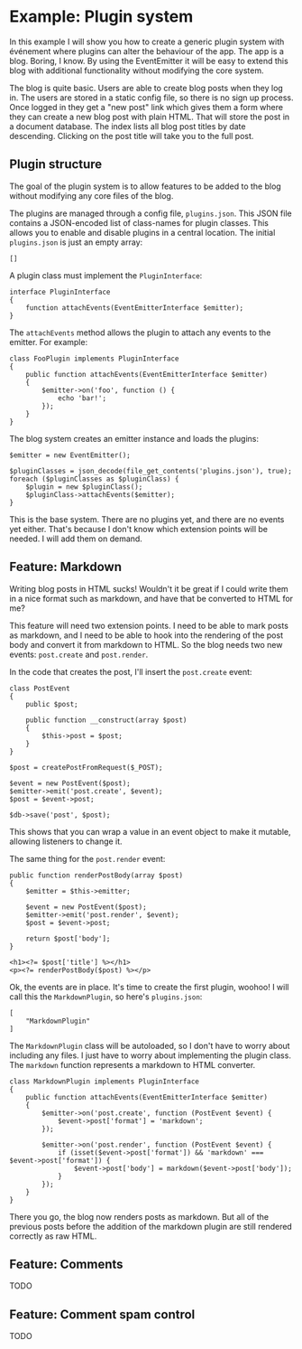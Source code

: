 # Example: Plugin system

In this example I will show you how to create a generic plugin system with
événement where plugins can alter the behaviour of the app. The app is a blog.
Boring, I know. By using the EventEmitter it will be easy to extend this blog
with additional functionality without modifying the core system.

The blog is quite basic. Users are able to create blog posts when they log in.
The users are stored in a static config file, so there is no sign up process.
Once logged in they get a "new post" link which gives them a form where they
can create a new blog post with plain HTML. That will store the post in a
document database. The index lists all blog post titles by date descending.
Clicking on the post title will take you to the full post.

## Plugin structure

The goal of the plugin system is to allow features to be added to the blog
without modifying any core files of the blog.

The plugins are managed through a config file, `plugins.json`. This JSON file
contains a JSON-encoded list of class-names for plugin classes. This allows
you to enable and disable plugins in a central location. The initial
`plugins.json` is just an empty array:

    []

A plugin class must implement the `PluginInterface`:

    interface PluginInterface
    {
        function attachEvents(EventEmitterInterface $emitter);
    }

The `attachEvents` method allows the plugin to attach any events to the
emitter. For example:

    class FooPlugin implements PluginInterface
    {
        public function attachEvents(EventEmitterInterface $emitter)
        {
            $emitter->on('foo', function () {
                echo 'bar!';
            });
        }
    }

The blog system creates an emitter instance and loads the plugins:

    $emitter = new EventEmitter();

    $pluginClasses = json_decode(file_get_contents('plugins.json'), true);
    foreach ($pluginClasses as $pluginClass) {
        $plugin = new $pluginClass();
        $pluginClass->attachEvents($emitter);
    }

This is the base system. There are no plugins yet, and there are no events yet
either. That's because I don't know which extension points will be needed. I
will add them on demand.

## Feature: Markdown

Writing blog posts in HTML sucks! Wouldn't it be great if I could write them
in a nice format such as markdown, and have that be converted to HTML for me?

This feature will need two extension points. I need to be able to mark posts
as markdown, and I need to be able to hook into the rendering of the post body
and convert it from markdown to HTML. So the blog needs two new events:
`post.create` and `post.render`.

In the code that creates the post, I'll insert the `post.create` event:

    class PostEvent
    {
        public $post;

        public function __construct(array $post)
        {
            $this->post = $post;
        }
    }

    $post = createPostFromRequest($_POST);

    $event = new PostEvent($post);
    $emitter->emit('post.create', $event);
    $post = $event->post;

    $db->save('post', $post);

This shows that you can wrap a value in an event object to make it mutable,
allowing listeners to change it.

The same thing for the `post.render` event:

    public function renderPostBody(array $post)
    {
        $emitter = $this->emitter;

        $event = new PostEvent($post);
        $emitter->emit('post.render', $event);
        $post = $event->post;

        return $post['body'];
    }

    <h1><?= $post['title'] %></h1>
    <p><?= renderPostBody($post) %></p>

Ok, the events are in place. It's time to create the first plugin, woohoo! I
will call this the `MarkdownPlugin`, so here's `plugins.json`:

    [
        "MarkdownPlugin"
    ]

The `MarkdownPlugin` class will be autoloaded, so I don't have to worry about
including any files. I just have to worry about implementing the plugin class.
The `markdown` function represents a markdown to HTML converter.

    class MarkdownPlugin implements PluginInterface
    {
        public function attachEvents(EventEmitterInterface $emitter)
        {
            $emitter->on('post.create', function (PostEvent $event) {
                $event->post['format'] = 'markdown';
            });

            $emitter->on('post.render', function (PostEvent $event) {
                if (isset($event->post['format']) && 'markdown' === $event->post['format']) {
                    $event->post['body'] = markdown($event->post['body']);
                }
            });
        }
    }

There you go, the blog now renders posts as markdown. But all of the previous
posts before the addition of the markdown plugin are still rendered correctly
as raw HTML.

## Feature: Comments

TODO

## Feature: Comment spam control

TODO
